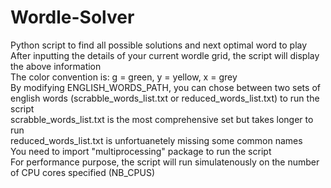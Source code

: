 # Wordle-Solver
Python script to find all possible solutions and next optimal word to play\
After inputting the details of your current wordle grid, the script will display the above information\
The color convention is: g = green, y = yellow, x = grey\
By modifying ENGLISH_WORDS_PATH, you can chose between two sets of english words (scrabble_words_list.txt or reduced_words_list.txt) to run the script\
scrabble_words_list.txt is the most comprehensive set but takes longer to run\
reduced_words_list.txt is unfortuanetely missing some common names\
You need to import "multiprocessing" package to run the script\
For performance purpose, the script will run simulatenously on the number of CPU cores specified (NB_CPUS)
